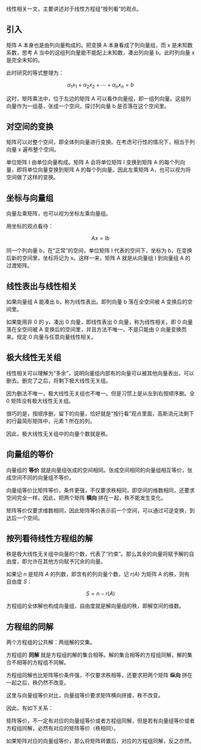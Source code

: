 线性相关一文，主要讲述对于线性方程组“按列看”的观点。

## 引入

矩阵 A 本身也是由列向量构成的。把变换 A 本身看成了列向量组，而 x 是未知数系数，思考 A 当中的这组列向量能不能配上未知数，凑出列向量 b。此时列向量 x 是完全未知的。

此时研究的等式整理为：

$$
\alpha_1 x_1 +\alpha_2 x_2 +\cdots+\alpha_n x_n=b 
$$

这时，矩阵乘法中，位于左边的矩阵 A 可以看作向量组，即一组列向量。这组列向量作为一组基，张成一个空间，探讨列向量 b 是否落在这个空间里。

## 对空间的变换

矩阵可以对整个空间，即全体列向量进行变换。在考虑可行性的情况下，相当于列向量 x 遍布整个空间。

单位矩阵 I 由单位向量构成。矩阵 A 会将单位矩阵 I 变换到矩阵 A 的每个列向量，即将单位向量变换到矩阵 A 的每个列向量。因此左乘矩阵 A，也可以视为将空间做了这样的变换。

## 坐标与向量组

向量左乘矩阵，也可以视为坐标左乘向量组。

用坐标的观点看待：

$$
Ax=Ib
$$

同一个列向量 b，在“正常”的空间，单位矩阵 I 代表的空间下，坐标为 b，在变换后新的空间里，坐标将记为 x。这样一来，矩阵 A 就是从向量组 I 到向量组 A 的过渡矩阵。

## 线性表出与线性相关

如果向量组 A 能凑出 b，称为线性表出。即列向量 b 落在全空间被 A 变换后的空间里。

如果能用非 0 的 y，凑出 0 向量，即线性表出 0 向量，称为线性相关。即 0 向量落在全空间被 A 变换后的空间里，并且方法不唯一，不是只能由 0 向量变换而来。规定 0 向量与任意向量线性相关。

## 极大线性无关组

线性相关可以理解为“多余”，说明向量组内部有的向量可以被其他向量表出，可以删去。删完了之后，将剩下极大线性无关组。

因为删法不唯一，极大线性无关组也不唯一。但是习惯上是从左到右按顺序删。全 0 矩阵没有极大线性无关组。

很巧的是，按顺序删，留下的向量，恰好就是“按行看”观点里面，高斯消元法剩下的行最简形矩阵中，元素 1 所在的列。

因此，极大线性无关组中的向量个数就是秩。

## 向量组的等价

向量组的 **等价** 就是向量组张成的空间相同。张成空间相同的向量组相互等价，张成空间不同的向量组不等价。

向量组等价比矩阵等价，条件更强，不仅要求秩相同，即空间的维数相同，还要求空间完全一样。因此，把两个矩阵 **横向** 拼在一起，秩不能发生变化。

矩阵等价仅要求维数相同，因此矩阵等价表示前一个空间，可以通过可逆变换，到达后一个空间。

## 按列看待线性方程组的解

秩是极大线性无关组中向量的个数，代表了“约束”。那么其余的向量将赋予解的自由度，即允许在其他方向赋予冗余的向量。

如果记 $n$ 是矩阵 $A$ 的列数，即含有的列向量个数，记 $r(A)$ 为矩阵 A 的秩，则有自由度 $S$：

$$
S=n-r(A)
$$

方程组的全体解也构成向量组，自由度就是解向量组的秩，即解空间的维数。

## 方程组的同解

两个方程组的公共解：两组解的交集。

方程组的 **同解** 就是方程组的解的集合相等。解的集合相等的方程组同解，解的集合不相等的方程组不同解。

方程组同解也比矩阵等价条件强，不仅要求秩相等，还要求把两个矩阵 **纵向** 拼在一起之后，秩仍然不改变。

这里与向量组等价对比，向量组等价要求矩阵横向拼接，秩不改变。

因此，有如下关系：

矩阵等价，不一定有对应的向量组等价或者方程组同解，但是若有向量组等价或者方程组同解，必然有对应的矩阵等价（秩相同）。

如果矩阵对应的向量组等价，那么将矩阵转置后，对应的方程组同解，反之亦然。
